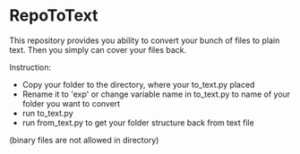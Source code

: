 # RepoToText

This repository provides you ability to convert your bunch of files to plain text.
Then you simply can cover your files back.

Instruction:
  - Copy your folder to the directory, where your to_text.py placed
  - Rename it to 'exp' or change variable name in to_text.py to name of your folder you want to convert
  - run to_text.py
  - run from_text.py to get your folder structure back from text file

(binary files are not allowed in directory)
